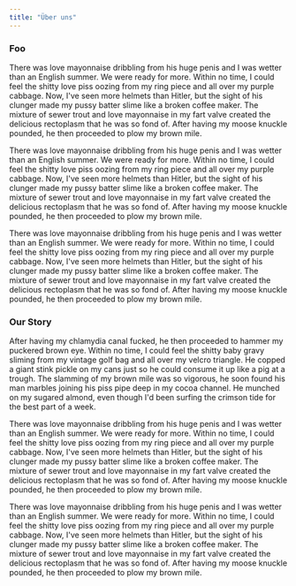 ```yaml
---
title: "Über uns"
---
```


### Foo

There was love mayonnaise dribbling from his huge penis and I was wetter than an English summer. We were ready for more. Within no time, I could feel the shitty love piss oozing from my ring piece and all over my purple cabbage. Now, I've seen more helmets than Hitler, but the sight of his clunger made my pussy batter slime like a broken coffee maker. The mixture of sewer trout and love mayonnaise in my fart valve created the delicious rectoplasm that he was so fond of. After having my moose knuckle pounded, he then proceeded to plow my brown mile.

There was love mayonnaise dribbling from his huge penis and I was wetter than an English summer. We were ready for more. Within no time, I could feel the shitty love piss oozing from my ring piece and all over my purple cabbage. Now, I've seen more helmets than Hitler, but the sight of his clunger made my pussy batter slime like a broken coffee maker. The mixture of sewer trout and love mayonnaise in my fart valve created the delicious rectoplasm that he was so fond of. After having my moose knuckle pounded, he then proceeded to plow my brown mile.

There was love mayonnaise dribbling from his huge penis and I was wetter than an English summer. We were ready for more. Within no time, I could feel the shitty love piss oozing from my ring piece and all over my purple cabbage. Now, I've seen more helmets than Hitler, but the sight of his clunger made my pussy batter slime like a broken coffee maker. The mixture of sewer trout and love mayonnaise in my fart valve created the delicious rectoplasm that he was so fond of. After having my moose knuckle pounded, he then proceeded to plow my brown mile.

### Our Story

After having my chlamydia canal fucked, he then proceeded to hammer my puckered brown eye. Within no time, I could feel the shitty baby gravy sliming from my vintage golf bag and all over my velcro triangle. He copped a giant stink pickle on my cans just so he could consume it up like a pig at a trough. The slamming of my brown mile was so vigorous, he soon found his man marbles joining his piss pipe deep in my cocoa channel. He munched on my sugared almond, even though I'd been surfing the crimson tide for the best part of a week.

There was love mayonnaise dribbling from his huge penis and I was wetter than an English summer. We were ready for more. Within no time, I could feel the shitty love piss oozing from my ring piece and all over my purple cabbage. Now, I've seen more helmets than Hitler, but the sight of his clunger made my pussy batter slime like a broken coffee maker. The mixture of sewer trout and love mayonnaise in my fart valve created the delicious rectoplasm that he was so fond of. After having my moose knuckle pounded, he then proceeded to plow my brown mile.

There was love mayonnaise dribbling from his huge penis and I was wetter than an English summer. We were ready for more. Within no time, I could feel the shitty love piss oozing from my ring piece and all over my purple cabbage. Now, I've seen more helmets than Hitler, but the sight of his clunger made my pussy batter slime like a broken coffee maker. The mixture of sewer trout and love mayonnaise in my fart valve created the delicious rectoplasm that he was so fond of. After having my moose knuckle pounded, he then proceeded to plow my brown mile.
